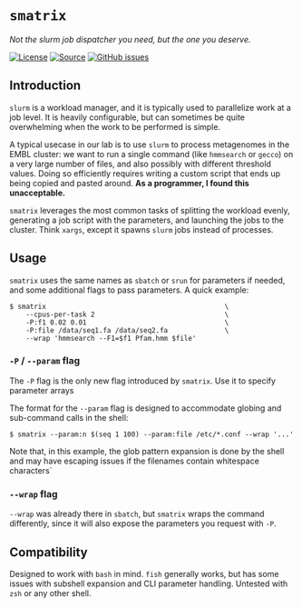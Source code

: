 # `smatrix`

*Not the slurm job dispatcher you need, but the one you deserve.*

[![License](https://img.shields.io/badge/license-MIT-blue.svg?style=flat-square&maxAge=2678400)](https://choosealicense.com/licenses/mit/)
[![Source](https://img.shields.io/badge/source-GitHub-303030.svg?maxAge=2678400&style=flat-square)](https://github.com/althonos/smatrix/)
[![GitHub issues](https://img.shields.io/github/issues/althonos/smatrix.svg?style=flat-square&maxAge=600)](https://github.com/althonos/smatrix/issues)

## Introduction

`slurm` is a workload manager, and it is typically used to parallelize work
at a job level. It is heavily configurable, but can sometimes be quite
overwhelming when the work to be performed is simple.

A typical usecase in our lab is to use `slurm` to process metagenomes in the
EMBL cluster: we want to run a single command (like `hmmsearch` or `gecco`)
on a very large number of files, and also possibly with different threshold
values. Doing so efficiently requires writing a custom script that ends up
being copied and pasted around. **As a programmer, I found this unacceptable.**

`smatrix` leverages the most common tasks of splitting the workload evenly,
generating a job script with the parameters, and launching the jobs to the
cluster. Think `xargs`, except it spawns `slurm` jobs instead of processes.


## Usage

`smatrix` uses the same names as `sbatch` or `srun` for parameters if needed,
and some additional flags to pass parameters. A quick example:

```console
$ smatrix                                            \
    --cpus-per-task 2                                \
    -P:f1 0.02 0.01                                  \
    -P:file /data/seq1.fa /data/seq2.fa              \
    --wrap 'hmmsearch --F1=$f1 Pfam.hmm $file'
```

### `-P` / `--param` flag

The `-P` flag is the only new flag introduced by `smatrix`. Use it to specify
parameter arrays

The format for the `--param` flag is designed to accommodate globing and
sub-command calls in the shell:
```console
$ smatrix --param:n $(seq 1 100) --param:file /etc/*.conf --wrap '...'
```

Note that, in this example, the glob pattern expansion is done by the shell
and may have escaping issues if the filenames contain whitespace characters`


### `--wrap` flag

`--wrap` was already there in `sbatch`, but `smatrix` wraps the command
differently, since it will also expose the parameters you request with `-P`.


## Compatibility

Designed to work with `bash` in mind. `fish` generally works, but has some
issues with subshell expansion and CLI parameter handling. Untested with
`zsh` or any other shell.
